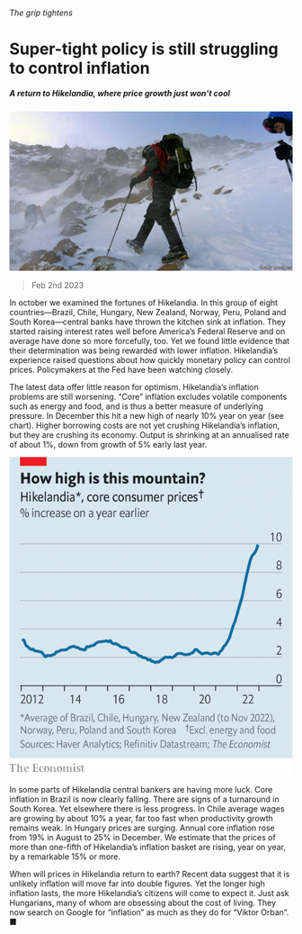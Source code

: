 ###### The grip tightens

# Super-tight policy is still struggling to control inflation 

##### A return to Hikelandia, where price growth just won’t cool 

![image](images/20230204_FNP503.jpg) 

> Feb 2nd 2023 

In october we examined the fortunes of Hikelandia. In this group of eight countries—Brazil, Chile, Hungary, New Zealand, Norway, Peru, Poland and South Korea—central banks have thrown the kitchen sink at inflation. They started raising interest rates well before America’s Federal Reserve and on average have done so more forcefully, too. Yet we found little evidence that their determination was being rewarded with lower inflation. Hikelandia’s experience raised questions about how quickly monetary policy can control prices. Policymakers at the Fed have been watching closely.

The latest data offer little reason for optimism. Hikelandia’s inflation problems are still worsening. “Core” inflation excludes volatile components such as energy and food, and is thus a better measure of underlying pressure. In December this hit a new high of nearly 10% year on year (see chart). Higher borrowing costs are not yet crushing Hikelandia’s inflation, but they are crushing its economy. Output is shrinking at an annualised rate of about 1%, down from growth of 5% early last year.

![image](images/20230204_FNC479.png) 


In some parts of Hikelandia central bankers are having more luck. Core inflation in Brazil is now clearly falling. There are signs of a turnaround in South Korea. Yet elsewhere there is less progress. In Chile average wages are growing by about 10% a year, far too fast when productivity growth remains weak. In Hungary prices are surging. Annual core inflation rose from 19% in August to 25% in December. We estimate that the prices of more than one-fifth of Hikelandia’s inflation basket are rising, year on year, by a remarkable 15% or more.

When will prices in Hikelandia return to earth? Recent data suggest that it is unlikely inflation will move far into double figures. Yet the longer high inflation lasts, the more Hikelandia’s citizens will come to expect it. Just ask Hungarians, many of whom are obsessing about the cost of living. They now search on Google for “inflation” as much as they do for “Viktor Orban”. ■


